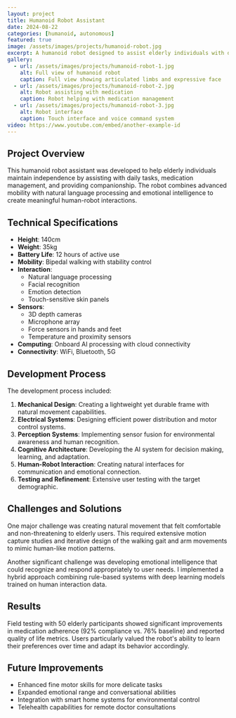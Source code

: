 ```yaml
---
layout: project
title: Humanoid Robot Assistant
date: 2024-08-22
categories: [humanoid, autonomous]
featured: true
image: /assets/images/projects/humanoid-robot.jpg
excerpt: A humanoid robot designed to assist elderly individuals with daily tasks and provide companionship.
gallery:
  - url: /assets/images/projects/humanoid-robot-1.jpg
    alt: Full view of humanoid robot
    caption: Full view showing articulated limbs and expressive face
  - url: /assets/images/projects/humanoid-robot-2.jpg
    alt: Robot assisting with medication
    caption: Robot helping with medication management
  - url: /assets/images/projects/humanoid-robot-3.jpg
    alt: Robot interface
    caption: Touch interface and voice command system
video: https://www.youtube.com/embed/another-example-id
---
```


## Project Overview

This humanoid robot assistant was developed to help elderly individuals maintain independence by assisting with daily tasks, medication management, and providing companionship. The robot combines advanced mobility with natural language processing and emotional intelligence to create meaningful human-robot interactions.

## Technical Specifications

- **Height**: 140cm
- **Weight**: 35kg
- **Battery Life**: 12 hours of active use
- **Mobility**: Bipedal walking with stability control
- **Interaction**: 
  - Natural language processing
  - Facial recognition
  - Emotion detection
  - Touch-sensitive skin panels
- **Sensors**:
  - 3D depth cameras
  - Microphone array
  - Force sensors in hands and feet
  - Temperature and proximity sensors
- **Computing**: Onboard AI processing with cloud connectivity
- **Connectivity**: WiFi, Bluetooth, 5G

## Development Process

The development process included:

1. **Mechanical Design**: Creating a lightweight yet durable frame with natural movement capabilities.
2. **Electrical Systems**: Designing efficient power distribution and motor control systems.
3. **Perception Systems**: Implementing sensor fusion for environmental awareness and human recognition.
4. **Cognitive Architecture**: Developing the AI system for decision making, learning, and adaptation.
5. **Human-Robot Interaction**: Creating natural interfaces for communication and emotional connection.
6. **Testing and Refinement**: Extensive user testing with the target demographic.

## Challenges and Solutions

One major challenge was creating natural movement that felt comfortable and non-threatening to elderly users. This required extensive motion capture studies and iterative design of the walking gait and arm movements to mimic human-like motion patterns.

Another significant challenge was developing emotional intelligence that could recognize and respond appropriately to user needs. I implemented a hybrid approach combining rule-based systems with deep learning models trained on human interaction data.

## Results

Field testing with 50 elderly participants showed significant improvements in medication adherence (92% compliance vs. 76% baseline) and reported quality of life metrics. Users particularly valued the robot's ability to learn their preferences over time and adapt its behavior accordingly.

## Future Improvements

- Enhanced fine motor skills for more delicate tasks
- Expanded emotional range and conversational abilities
- Integration with smart home systems for environmental control
- Telehealth capabilities for remote doctor consultations
